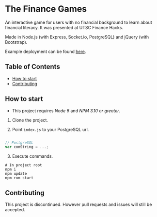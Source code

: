 # The Finance Games

An interactive game for users with no financial background to learn about financial literacy. It was presented at UTSC Finance Hacks.

Made in Node.js (with Express, Socket.io, PostgreSQL) and jQuery (with Bootstrap).

Example deployment can be found [here](https://finance-games.herokuapp.com).

## Table of Contents

- [How to start](#how-to-start)
- [Contributing](#contributing)

## How to start

* This project requires _Node 6_ and _NPM 3.10 or greater_.

1. Clone the project.

2. Point `index.js` to your PostgreSQL url.

```javascript

// PostgreSQL
var conString = ...;
```

3. Execute commands.

```shell
# In project root
npm i
npm update
npm run start
```

## Contributing

This project is discontinued. However pull requests and issues will still be accepted.